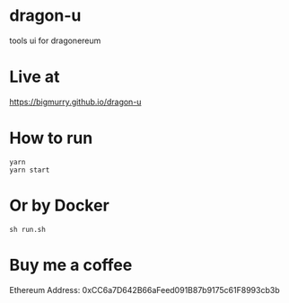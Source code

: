 # dragon-u
tools ui for dragonereum

# Live at
https://bigmurry.github.io/dragon-u

# How to run
```
yarn
yarn start
```

# Or by Docker
```
sh run.sh
```

# Buy me a coffee
Ethereum Address: 0xCC6a7D642B66aFeed091B87b9175c61F8993cb3b
